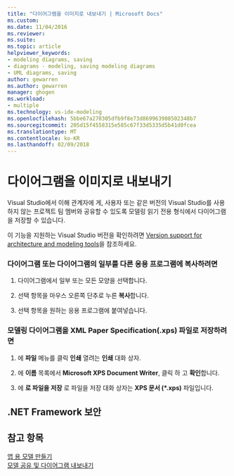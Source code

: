 ```yaml
---
title: "다이어그램을 이미지로 내보내기 | Microsoft Docs"
ms.custom: 
ms.date: 11/04/2016
ms.reviewer: 
ms.suite: 
ms.topic: article
helpviewer_keywords:
- modeling diagrams, saving
- diagrams - modeling, saving modeling diagrams
- UML diagrams, saving
author: gewarren
ms.author: gewarren
manager: ghogen
ms.workload:
- multiple
ms.technology: vs-ide-modeling
ms.openlocfilehash: 5bbe67a270305dfb9f8e73d869963908502348b7
ms.sourcegitcommit: 205d15f4558315e585c67f33d5335d5b41d0fcea
ms.translationtype: MT
ms.contentlocale: ko-KR
ms.lasthandoff: 02/09/2018
---
```

# <a name="export-diagrams-as-images"></a>다이어그램을 이미지로 내보내기
Visual Studio에서 이해 관계자에 게, 사용자 또는 같은 버전의 Visual Studio를 사용 하지 않는 프로젝트 팀 멤버와 공유할 수 있도록 모델링 읽기 전용 형식에서 다이어그램을 저장할 수 있습니다.  
  
 이 기능을 지원하는 Visual Studio 버전을 확인하려면 [Version support for architecture and modeling tools](../modeling/what-s-new-for-design-in-visual-studio.md#VersionSupport)을 참조하세요.  
  
### <a name="to-copy-a-diagram-or-part-of-a-diagram-to-another-application"></a>다이어그램 또는 다이어그램의 일부를 다른 응용 프로그램에 복사하려면  
  
1.  다이어그램에서 일부 또는 모든 모양을 선택합니다.  
  
2.  선택 항목을 마우스 오른쪽 단추로 누른 **복사**합니다.  
  
3.  선택 항목을 원하는 응용 프로그램에 붙여넣습니다.  
  
### <a name="to-save-a-modeling-diagram-as-an-xml-paper-specification-xps-file"></a>모델링 다이어그램을 XML Paper Specification(.xps) 파일로 저장하려면  
  
1.  에 **파일** 메뉴를 클릭 **인쇄** 열려는 **인쇄** 대화 상자.  
  
2.  에 **이름** 목록에서 **Microsoft XPS Document Writer**, 클릭 하 고 **확인**합니다.  
  
3.  에 **로 파일을 저장** 로 파일을 저장 대화 상자는 **XPS 문서 (\*.xps)** 파일입니다.  
  
## <a name="net-framework-security"></a>.NET Framework 보안  
  
## <a name="see-also"></a>참고 항목  
 [앱 용 모델 만들기](../modeling/create-models-for-your-app.md)   
 [모델 공유 및 다이어그램 내보내기](../modeling/share-models-and-exporting-diagrams.md)